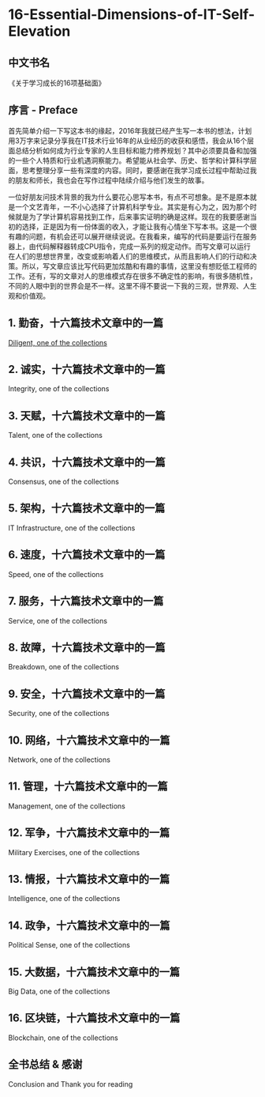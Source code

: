 # 16-Essential-Dimensions-of-IT-Self-Elevation

## 中文书名
《关于学习成长的16项基础面》

## 序言 - Preface

首先简单介绍一下写这本书的缘起，2016年我就已经产生写一本书的想法，计划用3万字来记录分享我在IT技术行业16年的从业经历的收获和感悟，我会从16个层面总结分析如何成为行业专家的人生目标和能力修养规划？其中必须要具备和加强的一些个人特质和行业机遇洞察能力。希望能从社会学、历史、哲学和计算科学层面，思考整理分享一些有深度的内容。同时，要感谢在我学习成长过程中帮助过我的朋友和师长，我也会在写作过程中陆续介绍与他们发生的故事。

一位好朋友问技术背景的我为什么要花心思写本书，有点不可想象。是不是原本就是一个文艺青年，一不小心选择了计算机科学专业。其实是有心为之，因为那个时候就是为了学计算机容易找到工作，后来事实证明的确是这样。现在的我要感谢当初的选择，正是因为有一份体面的收入，才能让我有心情坐下写本书。这是一个很有趣的问题，有机会还可以展开继续说说。在我看来，编写的代码是要运行在服务器上，由代码解释器转成CPU指令，完成一系列的规定动作。而写文章可以运行在人们的思想世界里，改变或影响着人们的思维模式，从而且影响人们的行动和决策。所以，写文章应该比写代码更加炫酷和有趣的事情，这里没有想贬低工程师的工作。还有，写的文章对人的思维模式存在很多不确定性的影响，有很多随机性，不同的人眼中到的世界会是不一样。这里不得不要说一下我的三观，世界观、人生观和价值观。

## 1. 勤奋，十六篇技术文章中的一篇
[Diligent, one of the collections](https://github.com/tonycai/16-Essential-Dimensions-of-IT-Self-Elevation/wiki/Diligent-one-of-the-collections)

## 2. 诚实，十六篇技术文章中的一篇
Integrity, one of the collections

## 3. 天赋，十六篇技术文章中的一篇
Talent, one of the collections

## 4. 共识，十六篇技术文章中的一篇
Consensus, one of the collections

## 5. 架构，十六篇技术文章中的一篇
IT Infrastructure, one of the collections

## 6. 速度，十六篇技术文章中的一篇
Speed, one of the collections

## 7. 服务，十六篇技术文章中的一篇
Service, one of the collections

## 8. 故障，十六篇技术文章中的一篇
Breakdown, one of the collections

## 9. 安全，十六篇技术文章中的一篇
Security, one of the collections

## 10. 网络，十六篇技术文章中的一篇
Network, one of the collections

## 11. 管理，十六篇技术文章中的一篇
Management, one of the collections

## 12. 军争，十六篇技术文章中的一篇
Military Exercises, one of the collections

## 13. 情报，十六篇技术文章中的一篇
Intelligence, one of the collections

## 14. 政争，十六篇技术文章中的一篇
Political Sense, one of the collections

## 15. 大数据，十六篇技术文章中的一篇
Big Data, one of the collections

## 16. 区块链，十六篇技术文章中的一篇
Blockchain, one of the collections


## 全书总结 & 感谢
Conclusion and Thank you for reading
